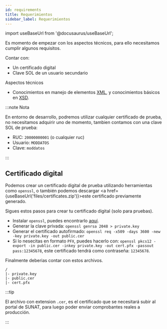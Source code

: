 ```yaml
---
id: requirements
title: Requerimientos
sidebar_label: Requerimientos
---
```


import useBaseUrl from '@docusaurus/useBaseUrl';

Es momento de empezar con los aspectos técnicos, para ello necesitamos cumplir algunos requisitos.

Contar con:
- Un certificado digital
- Clave SOL de un usuario secundario

Aspectos técnicos
- Conocimientos en manejo de elementos [XML](https://www.w3schools.com/xml/), y conocimientos básicos en [XSD](https://www.w3schools.com/xml/schema_intro.asp).

:::note Nota

En entorno de desarrollo, podremos utilizar cualquier certificado de prueba, no necesitamos adquirir uno de momento, tambien contamos con una clave SOL de prueba:
- RUC: `20000000001` (o cualquier ruc)
- Usuario: `MODDATOS`
- Clave: `moddatos`

:::

## Certificado digital

Podemos crear un certificado digital de prueba utilizando herramientas como `openssl`, o también podemos descargar <a href={useBaseUrl('files/certificates.zip')}>este certificado</a> previamente generado.

Sigues estos pasos para crear tu certificado digital (solo para pruebas).

- Instalar `openssl`, puedes encontrarlo [aquí](https://www.openssl.org/source/).
- Generar la clave privada: `openssl genrsa 2048 > private.key`
- Generar el certificado autofirmado: `openssl req -x509 -days 3600 -new -key private.key -out public.cer`
- Si lo nesecitas en formato `PFX`, puedes hacerlo con: `openssl pkcs12 -export -in public.cer -inkey private.key -out cert.pfx -passout pass:12345678`, este certificado tendrá como contraseña: `12345678`.

Finalmente deberias contar con estos archivos.
```
/
|- private.key
|- public.cer
|- cert.pfx
```

:::tip

El archivo con extension `.cer`, es el certificado que se necesitará subir al portal de SUNAT, para luego poder enviar comprobantes reales a producción.

:::